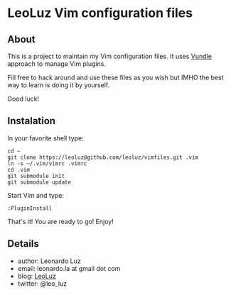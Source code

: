 LeoLuz Vim configuration files
======================================

About
-----

This is a project to maintain my Vim configuration files.
It uses [Vundle](https://github.com/gmarik/vundle) approach to manage Vim plugins.

Fill free to hack around and use these files as you wish but IMHO the best
way to learn is doing it by yourself.

Good luck!

Instalation
-----------

In your favorite shell type:

    cd ~
    git clone https://leoluz@github.com/leoluz/vimfiles.git .vim
    ln -s ~/.vim/vimrc .vimrc
    cd .vim
    git submodule init
    git submodule update

Start Vim and type:

    :PluginInstall

That's it! You are ready to go! 
Enjoy!

Details
-------

* author: Leonardo Luz
* email: leonardo.la at gmail dot com
* blog: [LeoLuz](http://leo.classluz.net)
* twitter: @leo_luz
